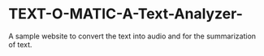 # TEXT-O-MATIC-A-Text-Analyzer-
A sample website to convert the text into audio and for the summarization of text.
